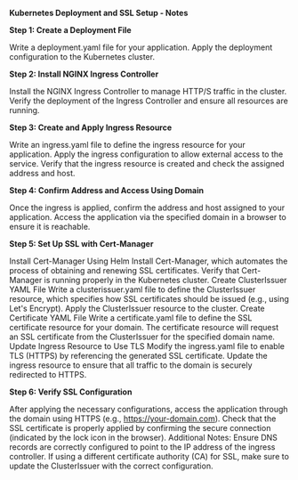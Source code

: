 **Kubernetes Deployment and SSL Setup - Notes**


**Step 1: Create a Deployment File**

Write a deployment.yaml file for your application.
Apply the deployment configuration to the Kubernetes cluster.

**Step 2: Install NGINX Ingress Controller**

Install the NGINX Ingress Controller to manage HTTP/S traffic in the cluster.
Verify the deployment of the Ingress Controller and ensure all resources are running.

**Step 3: Create and Apply Ingress Resource**

Write an ingress.yaml file to define the ingress resource for your application.
Apply the ingress configuration to allow external access to the service.
Verify that the ingress resource is created and check the assigned address and host.

**Step 4: Confirm Address and Access Using Domain**

Once the ingress is applied, confirm the address and host assigned to your application.
Access the application via the specified domain in a browser to ensure it is reachable.

**Step 5: Set Up SSL with Cert-Manager**

Install Cert-Manager Using Helm
Install Cert-Manager, which automates the process of obtaining and renewing SSL certificates.
Verify that Cert-Manager is running properly in the Kubernetes cluster.
Create ClusterIssuer YAML File
Write a clusterissuer.yaml file to define the ClusterIssuer resource, which specifies how SSL certificates should be issued (e.g., using Let's Encrypt).
Apply the ClusterIssuer resource to the cluster.
Create Certificate YAML File
Write a certificate.yaml file to define the SSL certificate resource for your domain.
The certificate resource will request an SSL certificate from the ClusterIssuer for the specified domain name.
Update Ingress Resource to Use TLS
Modify the ingress.yaml file to enable TLS (HTTPS) by referencing the generated SSL certificate.
Update the ingress resource to ensure that all traffic to the domain is securely redirected to HTTPS.

**Step 6: Verify SSL Configuration**

After applying the necessary configurations, access the application through the domain using HTTPS (e.g., https://your-domain.com).
Check that the SSL certificate is properly applied by confirming the secure connection (indicated by the lock icon in the browser).
Additional Notes:
Ensure DNS records are correctly configured to point to the IP address of the ingress controller.
If using a different certificate authority (CA) for SSL, make sure to update the ClusterIssuer with the correct configuration.
